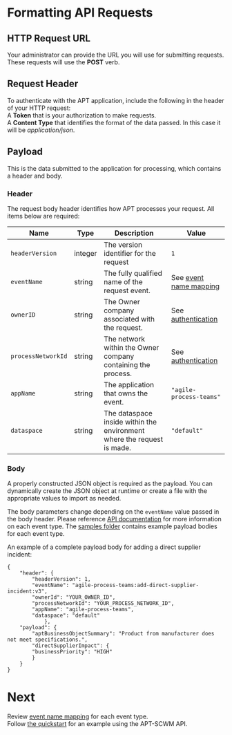 # Formatting API Requests  

## HTTP Request URL

Your administrator can provide the URL you will use for submitting requests.  
These requests will use the **POST** verb.

## Request Header  

To authenticate with the APT application, include the following in the header of your HTTP request:  
A **Token** that is your authorization to make requests.  
A **Content Type** that identifies the format of the data passed.  In this case it will be *application/json*.  

## Payload  

This is the data submitted to the application for processing, which contains a header and body.

### Header  

The request body header identifies how APT processes your request.  All items below are required:

| Name                 | Type    | Description                                                            | Value                                      |
| -------------------- | ------- | ---------------------------------------------------------------------- | ------------------------------------------ |
| `headerVersion`      | integer | The version identifier for the request                                 | `1`                                        |
| `eventName`          | string  | The fully qualified name of the request event.                         | See [event name mapping](EventNames.MD)    |
| `ownerID`            | string  | The Owner company associated with the request.                         | See [authentication](../authentication.md) |
| `processNetworkId`   | string  | The network within the Owner company containing the process.           | See [authentication](../authentication.md) |
| `appName`            | string  | The application that owns the event.                                   | `"agile-process-teams"`                    |
| `dataspace`          | string  | The dataspace inside within the environment where the request is made. | `"default"`                                |   

### Body
A properly constructed JSON object is required as the payload. You can dynamically create the JSON object at runtime or create a file with the appropriate values to import as needed.

The body parameters change depending on the `eventName` value passed in the body header. Please reference [API documentation](https://opus.tracelink.com/documentation/2021.1/en-US/apt/Content/topics/api/landing_incident_apis.htm?tocpath=Set%20up%20APIs%7CIncident%20process%20APIs%7C_____0) for more information on each event type. The [samples folder](https://github.com/tracelink/code-samples/tree/main/payload_samples) contains example payload bodies for each event type.  

An example of a complete payload body for adding a direct supplier incident:
```
{
    "header": {
        "headerVersion": 1,
        "eventName": "agile-process-teams:add-direct-supplier-incident:v3",
        "ownerId": "YOUR_OWNER_ID",
        "processNetworkId": "YOUR_PROCESS_NETWORK_ID",
        "appName": "agile-process-teams",
        "dataspace": "default"
            },
    "payload": {
        "aptBusinessObjectSummary": "Product from manufacturer does not meet specifications.",
        "directSupplierImpact": {
        "businessPriority": "HIGH"
        }
    }
}
```

# Next
Review [event name mapping](eventNames.json) for each event type.  
Follow [the quickstart](Quickstart.MD) for an example using the APT-SCWM API.
